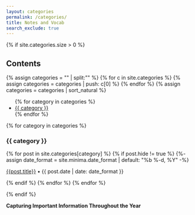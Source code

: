 ```yaml
--- 
layout: categories
permalink: /categories/
title: Notes and Vocab
search_exclude: true
---
```


{% if site.categories.size > 0 %}
<h2>Contents</h2>

  {% assign categories = "" | split:"" %}
  {% for c in site.categories %}
    {% assign categories = categories | push: c[0] %}
  {% endfor %}
  {% assign categories = categories | sort_natural %}

  <ul>
  {% for category in categories %}
    <li><a href="#{{ category }}">{{ category }}</a></li>
  {% endfor %}
  </ul>

  {% for category in categories %}
      <h3 id ="{{ category }}"><i class="fas fa-tags category-tags-icon"></i></i> {{ category }}</h3>
      <a name="{{ category | slugize }}"></a>
      {% for post in site.categories[category] %}
        {% if post.hide != true %}
        {%- assign date_format = site.minima.date_format | default: "%b %-d, %Y" -%}
        <article class="archive-item">
          <p class="post-meta post-meta-title"><a class="page-meta" href="{{ site.baseurl }}{{ post.url }}">{{post.title}}</a>  • {{ post.date | date: date_format }}</p>
        </article>
        {% endif %}
      {% endfor %}
  {% endfor %}

{% endif %}

**Capturing Important Information Throughout the Year**
